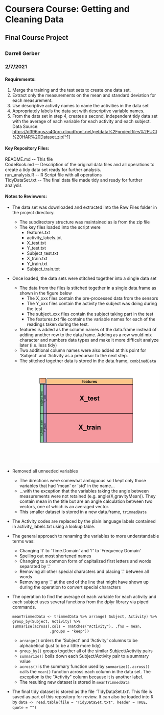 # Coursera Course: Getting and Cleaning Data
## Final Course Project
##
### Darrell Gerber
### 2/7/2021
###
  
#### Requirements:  
1. Merge the training and the test sets to create one data set.  
2. Extract only the measurements on the mean and standard deviation for
   each measurement.  
3. Use descriptive activity names to name the activities in the data set  
4. Appropriately labels the data set with descriptive variable names.  
5. From the data set in step 4, creates a second, independent tidy data set
   with the average of each variable for each activity and each subject.  
Data Source:  
https://d396qusza40orc.cloudfront.net/getdata%2Fprojectfiles%2FUCI%20HAR%20Dataset.zip[^1]     
  
#### Key Repository Files:  
README.md -- This file  
CodeBook.md -- Description of the original data files and all operations to
          create a tidy data set ready for further analysis.  
run_analysis.R -- R Script file with all operations   
TidyDataSet.txt -- The final data file made tidy and ready for further analysis
  
#### Notes to Reviewers: 
* The data set was downloaded and extracted into the Raw Files folder in the
project directory.
     + The subdirectory structure was maintained as is from the zip file
     + The key files loaded into the script were  
          - features.txt
          - activity_labels.txt
          - X_test.txt
          - Y_test.txt
          - Subject_test.txt
          - X_train.txt
          - Y_train.txt
          - Subject_train.txt
* Once loaded, the data sets were stitched together into a single data set
     + The data from the files is stitched together in a single data.frame
     as shown in the figure below
          - The X_xxx files contain the pre-processed data from the sensors
          - The Y_xxx files contain the activity the subject was doing during the test
          - The subject_xxx files contain the subject taking part in the test
          - The features.txt file contains the variable names for each of the readings
          taken during the test.
     + features is added as the column names of the data.frame instead of adding 
     another row to the data.frame. Adding as a row would mix character and numbers
     data types and make it more difficult analyze later (i.e. less tidy)
     + Two additional column names were also added at this point for 'Subject' 
     and 'Activity as a precursor to the next step. 
     + The stitched together data is stored in the data.frame, `combinedData`
     ![Image showing the order the data is stitched together](DataStitchingGraphic.png)

* Removed all unneeded variables
     + The directions were somewhat ambiguous so I kept only those variables
     that had 'mean' or 'std' in the name...
     + ...with the exception that the variables taking the angle between
     measurements were not retained (e.g. angle(X,gravityMean)). They contain
     mean in the title but are an angle calculation between two vectors, one 
     of which is an averaged vector.
     + This smaller dataset is stored in a new data.frame, `trimmedData`
     
* The Activity codes are replaced by the plain language labels contained in
     activity_labels.txt using a lookup table.

* The general approach to renaming the variables to more understandable terms was:
     + Changing 't' to 'Time.Domain' and 'f' to 'Frequency Domain'
     + Spelling out most shortened names
     + Changing to a common form of capitalized first letters and words separated by '.'
     + Removing all other special characters and placing '.' between all words
     + Removing any '.' at the end of the line that might have shown up during
     the operation to convert special characters
     
* The operation to find the average of each variable for each activity and each 
     subject uses several functions from the dplyr library via piped commands.
     
     ```{r} 
     meanTrimmedData <- trimmedData %>% arrange( Subject, Activity) %>%  
     group_by(Subject, Activity) %>%   
     summarise(across(.cols = !matches("Activity"), .fns = mean,   
                      .groups = "keep"))
     ```
     + `arrange()` orders the 'Subject' and 'Activity' columns to be alphabetical
     (just to be a little more tidy)
     + `group_by()` groups together all of the similar Subject/Activity pairs
     + `summarize()` boils down each Subject/Activity pair to a summary value
     + `across()` is the summary function used by `summarize()`. `across()` calls the
     `mean()` function across each column in the data set. The exception is the
     "Activity" column because it is another label. 
     + The resulting new dataset is stored in `meanTrimmedData`

* The final tidy dataset is stored as the file 'TidyDataSet.txt'. This file is
     saved as part of this repository for review. It can also be loaded into R
     by `data <- read.table(file = "TidyDataSet.txt", header = TRUE, quote = "")` 
     
[^1]: Davide Anguita, Alessandro Ghio, Luca Oneto, Xavier Parra and Jorge L. Reyes-Ortiz. Human Activity Recognition on Smartphones using a Multiclass Hardware-Friendly Support Vector Machine. International Workshop of Ambient Assisted Living (IWAAL 2012). Vitoria-Gasteiz, Spain. Dec 2012 This dataset is distributed AS-IS and no responsibility implied or explicit can be addressed to the authors or their institutions for its use or misuse. Any commercial use is prohibited.